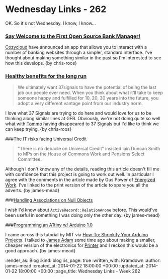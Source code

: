 Wednesday Links - 262
=====================

OK. So it's not Wednesday. I know, I know...

### [Say Welcome to the First Open Source Bank Manager!](http://blog.cozycloud.cc/news/2013/12/12/welcome-to-the-first-web-open-source-bank-manager/)

[Cozycloud](https://www.cozycloud.cc/) have announced an app that allows you to interact with a number of banking websites through a simpler, standard interface. I've thought about making something similar in the past so I'm interested to see how this develops. {by chris-roos}


### [Healthy benefits for the long run](http://37signals.com/svn/posts/3703-healthy-benefits-for-the-long-run)

> We ultimately want 37signals to have the potential of being the last job our people ever need. When you think about what it’ll take to keep someone happy and fulfilled for 10, 20, 30 years into the future, you adopt a very different vantage point from our industry norm.

I love what 37 Signals are trying to do here and would love for us to be thinking along similar lines at GFR. Obviously, we're not doing quite so well what with [Tommo](/tom-ward) having disappeared to 37 Signals but I'd like to think we can keep trying. {by chris-roos}


###[The IT risks facing Universal Credit](http://www.computerweekly.com/news/2240212473/Analysis-The-IT-risks-facing-Universal-Credit?vgnextfmt=print)

> "There is no debacle on Universal Credit" insisted Iain Duncan Smith to MPs on the House of Commons Work and Pensions Select Committee.

Although I don't know any of the details, reading this article doesn't fill me with confidence that this project is going to work out   well. In particular I agree with the comments in the article made by Gus Power of [Energized Work][]. I've linked to the print version of the article to spare you all the adverts. {by james-mead}


###[Handling Associations on Null Objects](http://robots.thoughtbot.com/handling-associations-on-null-objects)

I wish I'd know about `ActiveRecord::Relation#none` before. This would've been useful in something I was doing only the other day. {by james-mead}


###[Programming an ATtiny w/ Arduino 1.0](http://highlowtech.org/?p=1695)

I came across this tutorial by MIT via [How-To: Shrinkify Your Arduino Projects][]. I talked to [James Adam][] some time ago about making a smaller, cheaper version of the electronics for [Printer][] and I reckon this would be a good approach. {by james-mead}



[Energized Work]: http://www.energizedwork.com/
[How-To: Shrinkify Your Arduino Projects]: http://makezine.com/2011/10/10/how-to-shrinkify-your-arduino-projects/
[James Adam]: http://lazyatom.com/
[Printer]: http://exciting.io/printer/


:render_as: Blog
:kind: blog
:is_page: true
:written_with: Kramdown
:author: james-mead
:created_at: 2014-01-22 18:00:00 +00:00
:updated_at: 2014-01-22 18:00:00 +00:00
:page_title: Wednesday Links - Week 262
